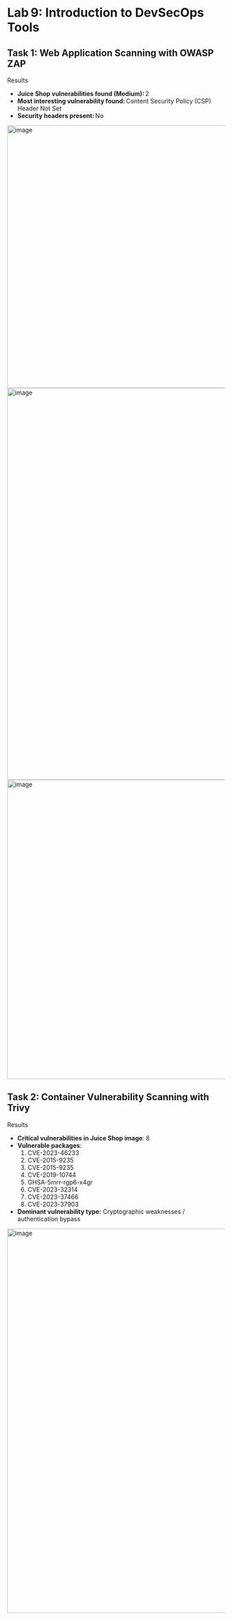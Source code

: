 # Lab 9: Introduction to DevSecOps Tools

## Task 1: Web Application Scanning with OWASP ZAP
Results
- **Juice Shop vulnerabilities found (Medium):** 2  
- **Most interesting vulnerability found:** Content Security Policy (CSP) Header Not Set  
- **Security headers present:** No
<img width="1456" height="608" alt="image" src="https://github.com/user-attachments/assets/84c17b43-01dc-40ee-85f8-edfe8f74eb99" />
<img width="1754" height="907" alt="image" src="https://github.com/user-attachments/assets/fed49779-0119-460d-bb80-e95f2b8cbaf8" />
  <img width="1275" height="693" alt="image" src="https://github.com/user-attachments/assets/51d20c13-1ec2-4096-b997-62f335575cb8" />


## Task 2: Container Vulnerability Scanning with Trivy
Results
- **Critical vulnerabilities in Juice Shop image**: 8
- **Vulnerable packages**: 
   1. CVE-2023-46233 
   2. CVE-2015-9235
   3. CVE-2015-9235
   4. CVE-2019-10744
   5. GHSA-5mrr-rgp6-x4gr
   6. CVE-2023-32314
   7. CVE-2023-37466
   8. CVE-2023-37903
- **Dominant vulnerability type:** Cryptographic weaknesses / authentication bypass  
<img width="1710" height="890" alt="image" src="https://github.com/user-attachments/assets/bf684c98-cabb-4f97-8f52-9a08bc0705a6" />
